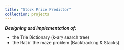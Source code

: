 ```yaml
---
title: "Stock Price Predictor"
collection: projects
---
```

***Designing and implementation of:***
- the Trie Dictionary (k-ary search tree)
- the Rat in the maze problem (Backtracking & Stacks)

